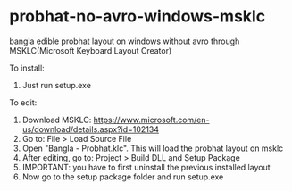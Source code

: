 # probhat-no-avro-windows-msklc
bangla edible probhat layout on windows without avro through MSKLC(Microsoft Keyboard Layout Creator)

To install:
1. Just run setup.exe

To edit:
1. Download MSKLC: https://www.microsoft.com/en-us/download/details.aspx?id=102134
2. Go to: File > Load Source File
3. Open "Bangla - Probhat.klc". This will load the probhat layout on msklc
4. After editing, go to: Project > Build DLL and Setup Package
5. IMPORTANT: you have to first uninstall the previous installed layout
6. Now go to the setup package folder and run setup.exe
